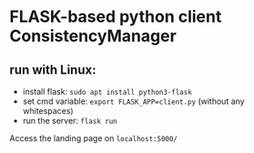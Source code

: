 # FLASK-based python client ConsistencyManager

## run with Linux: 
- install flask: `sudo apt install python3-flask`
- set cmd variable: `export FLASK_APP=client.py` (without any whitespaces)
- run the server: `flask run`

Access the landing page on `localhost:5000/`

